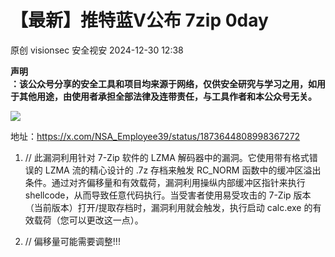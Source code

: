 #  【最新】推特蓝V公布 7zip 0day   
原创 visionsec  安全视安   2024-12-30 12:38  
  
**声明**  
**：该公众号分享的安全工具和项目均来源于网络，仅供安全研究与学习之用，如用于其他用途，由使用者承担全部法律及连带责任，与工具作者和本公众号无关。**  
  
![](https://mmbiz.qpic.cn/sz_mmbiz_png/Pf9NC3AaQF5UKOQAYlyDrbUHjlH0xItMyuf71pGUJ9PwmzhHkgOGcibzws6RlbLg6fFYs2sIhiaQ40ic7xn5yBEnw/640?wx_fmt=png&from=appmsg "")  
  
地址：https://x.com/NSA_Employee39/status/1873644808998367272  
1. // 此漏洞利用针对 7-Zip 软件的 LZMA 解码器中的漏洞。它使用带有格式错误的 LZMA 流的精心设计的 .7z 存档来触发 RC_NORM 函数中的缓冲区溢出条件。通过对齐偏移量和有效载荷，漏洞利用操纵内部缓冲区指针来执行 shellcode，从而导致任意代码执行。当受害者使用易受攻击的 7-Zip 版本（当前版本）打开/提取存档时，漏洞利用就会触发，执行启动 calc.exe 的有效载荷（您可以更改这一点）。  
  
1. // 偏移量可能需要调整!!!  
  
```
```  
  
  
